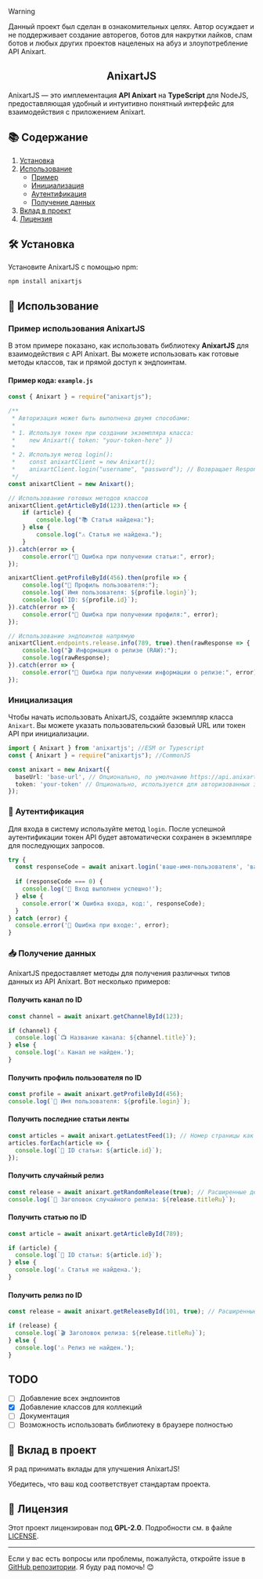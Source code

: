 > [!WARNING]  
> Данный проект был сделан в ознакомительных целях. Автор осуждает и не поддерживает создание авторегов, ботов для накрутки лайков, спам ботов и любых других проектов нацеленых на абуз и злоупотребление API Anixart.

<h2 align="center">AnixartJS</h2>

AnixartJS — это имплементация **API Anixart** на **TypeScript** для NodeJS, предоставляющая удобный и интуитивно понятный интерфейс для взаимодействия с приложением Anixart.


## 📚 Содержание

1. [Установка](#-установка)
2. [Использование](#-использование)
   - [Пример](#пример-использования-anixartjs)
   - [Инициализация](#инициализация)
   - [Аутентификация](#аутентификация)
   - [Получение данных](#получение-данных)
4. [Вклад в проект](#-вклад-в-проект)
5. [Лицензия](#-лицензия)

## 🛠 Установка

Установите AnixartJS с помощью npm:

```bash
npm install anixartjs
```

## 🚀 Использование

### Пример использования AnixartJS

В этом примере показано, как использовать библиотеку **AnixartJS** для взаимодействия с API Anixart. Вы можете использовать как готовые методы классов, так и прямой доступ к эндпоинтам.

#### Пример кода: `example.js`

```javascript
const { Anixart } = require("anixartjs");

/**
 * Авторизация может быть выполнена двумя способами:
 * 
 * 1. Используя токен при создании экземпляра класса:
 *    new Anixart({ token: "your-token-here" })
 * 
 * 2. Используя метод login():
 *    const anixartClient = new Anixart();
 *    anixartClient.login("username", "password"); // Возвращает ResponseCode
 */
const anixartClient = new Anixart();

// Использование готовых методов классов
anixartClient.getArticleById(123).then(article => {
    if (article) {
        console.log("📚 Статья найдена:");
    } else {
        console.log("⚠️ Статья не найдена.");
    }
}).catch(error => {
    console.error("🚨 Ошибка при получении статьи:", error);
});

anixartClient.getProfileById(456).then(profile => {
    console.log("👤 Профиль пользователя:");
    console.log(`Имя пользователя: ${profile.login}`);
    console.log(`ID: ${profile.id}`);
}).catch(error => {
    console.error("🚨 Ошибка при получении профиля:", error);
});

// Использование эндпоинтов напрямую
anixartClient.endpoints.release.info(789, true).then(rawResponse => {
    console.log("🎬 Информация о релизе (RAW):");
    console.log(rawResponse);
}).catch(error => {
    console.error("🚨 Ошибка при получении информации о релизе:", error);
});
```

### Инициализация

Чтобы начать использовать AnixartJS, создайте экземпляр класса `Anixart`. Вы можете указать пользовательский базовый URL или токен API при инициализации.

```typescript
import { Anixart } from 'anixartjs'; //ESM or Typescript
const { Anixart } = require("anixartjs"); //CommonJS

const anixart = new Anixart({
  baseUrl: 'base-url', // Опционально, по умолчанию https://api.anixart.tv
  token: 'your-token' // Опционально, используется для авторизованных запросов
});
```

### 🔑 Аутентификация

Для входа в систему используйте метод `login`. После успешной аутентификации токен API будет автоматически сохранен в экземпляре для последующих запросов.

```typescript
try {
  const responseCode = await anixart.login('ваше-имя-пользователя', 'ваш-пароль');
  
  if (responseCode === 0) {
    console.log('🎉 Вход выполнен успешно!');
  } else {
    console.error('❌ Ошибка входа, код:', responseCode);
  }
} catch (error) {
  console.error('🚨 Ошибка при входе:', error);
}
```

### 📥 Получение данных

AnixartJS предоставляет методы для получения различных типов данных из API Anixart. Вот несколько примеров:

#### Получить канал по ID

```typescript
const channel = await anixart.getChannelById(123);

if (channel) {
  console.log(`📺 Название канала: ${channel.title}`);
} else {
  console.log('⚠️ Канал не найден.');
}
```

#### Получить профиль пользователя по ID

```typescript
const profile = await anixart.getProfileById(456);
console.log(`👤 Имя пользователя: ${profile.login}`);
```

#### Получить последние статьи ленты

```typescript
const articles = await anixart.getLatestFeed(1); // Номер страницы как аргумент
articles.forEach(article => {
  console.log(`📄 ID статьи: ${article.id}`);
});
```

#### Получить случайный релиз

```typescript
const release = await anixart.getRandomRelease(true); // Расширенные детали
console.log(`🎲 Заголовок случайного релиза: ${release.titleRu}`);
```

#### Получить статью по ID

```typescript
const article = await anixart.getArticleById(789);

if (article) {
  console.log(`📄 ID статьи: ${article.id}`);
} else {
  console.log('⚠️ Статья не найдена.');
}
```

#### Получить релиз по ID

```typescript
const release = await anixart.getReleaseById(101, true); // Расширенные детали

if (release) {
  console.log(`🎬 Заголовок релиза: ${release.titleRu}`);
} else {
  console.log('⚠️ Релиз не найден.');
}
```
## TODO
- [ ] Добавление всех эндпоинтов
- [x] Добавление классов для коллекций
- [ ] Документация
- [ ] Возможность использовать библиотеку в браузере полностью

## 🤝 Вклад в проект

Я рад принимать вклады для улучшения AnixartJS!

Убедитесь, что ваш код соответствует стандартам проекта.

## 📜 Лицензия

Этот проект лицензирован под **GPL-2.0**. Подробности см. в файле [LICENSE](LICENSE).

---

Если у вас есть вопросы или проблемы, пожалуйста, откройте issue в [GitHub репозитории](https://github.com/theDesConnet/AnixartJS). Я буду рад помочь! 😊
